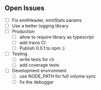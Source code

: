 ## Open Issues

* [ ] Fix emitHeader, emitStats params
* [ ] Use a better logging library
* [ ] Production
  * [ ] allow to require library as typescript
  * [ ] add travis CI
  * [ ] Publish 0.0.1 to npm :)
* [ ] Testing
  * [ ] write tests for cli
  * [ ] add coverage tests
* [ ] Development environment
  * [ ] use NODE_PATH for full volume sync
  * [ ] fix the debugger
